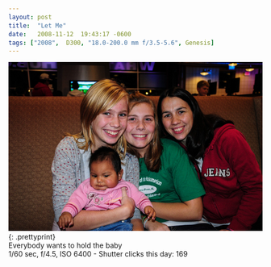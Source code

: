 ```yaml
---
layout: post
title:  "Let Me"
date:   2008-11-12  19:43:17 -0600
tags: ["2008",  D300, "18.0-200.0 mm f/3.5-5.6", Genesis]
---
```

![:title](/images/2008/2008_1112_DSC_0554.jpg)
{: .prettyprint}  
Everybody wants to hold the baby  
1/60 sec, f/4.5, ISO 6400 - Shutter clicks this day: 169
